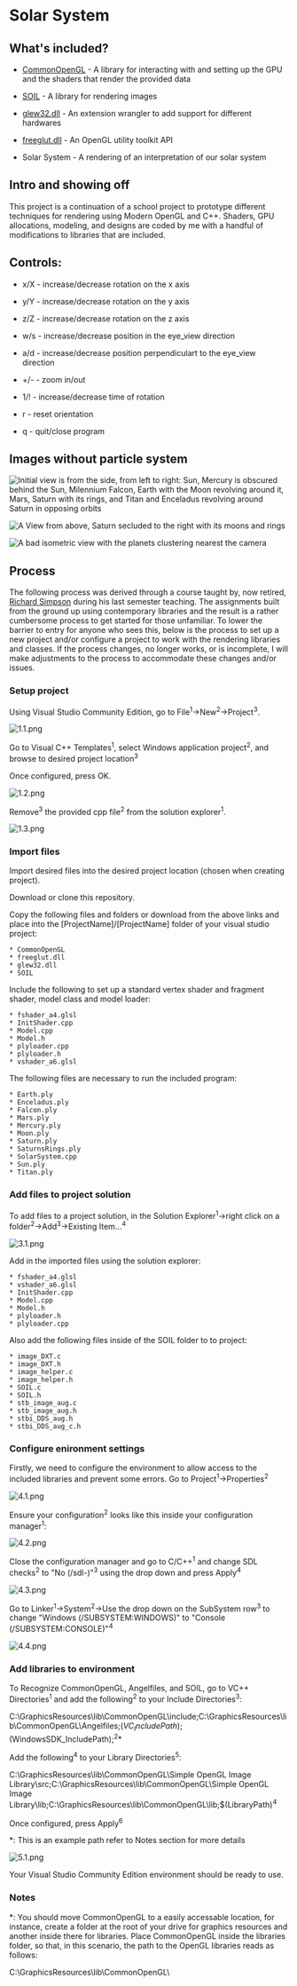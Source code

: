 # Solar System

## What's included?
	
  * [CommonOpenGL](https://www.opengl.org/) - A library for interacting with and setting up the GPU and the shaders that render the provided data
  
  * [SOIL](http://lonesock.net/soil.html) - A library for rendering images
	
  * [glew32.dll](http://glew.sourceforge.net/) - An extension wrangler to add support for different hardwares
	
  * [freeglut.dll](http://freeglut.sourceforge.net/) - An OpenGL utility toolkit API

  * Solar System - A rendering of an interpretation of our solar system
	
## Intro and showing off

This project is a continuation of a school project to prototype different techniques
  for rendering using Modern OpenGL and C++. Shaders, GPU allocations, modeling, and
  designs are coded by me with a handful of modifications to libraries that are included. 

## Controls:
	
* x/X - increase/decrease rotation on the x axis

* y/Y - increase/decrease rotation on the y axis
	
* z/Z - increase/decrease rotation on the z axis
	
* w/s - increase/decrease position in the eye_view direction
	
* a/d - increase/decrease position perpendiculart to the eye_view direction
	
* +/- - zoom in/out
	
* 1/! - increase/decrease time of rotation
	
* r - reset orientation

* q - quit/close program
	
## Images without particle system

![Initial view is from the side, from left to right: Sun, Mercury is obscured behind the Sun, Milennium Falcon, Earth with the Moon revolving around it, Mars, Saturn with its rings, and Titan and Enceladus revolving around Saturn in opposing orbits](https://postimg.cc/nXKNYPRf)

![A View from above, Saturn secluded to the right with its moons and rings](https://postimg.cc/jWZ9BJY8)

![A bad isometric view with the planets clustering nearest the camera](https://postimg.cc/GBcVMxV8)


## Process
	
The following process was derived through a course taught by, now retired, 
  [Richard Simpson](http://web.archive.org/web/20190722191417/http://cs.mwsu.edu/~simpson/wordpress/?page_id=1741)
  during his last semester teaching. The assignments built from the ground up
  using contemporary libraries and the result is a rather cumbersome process to
  get started for those unfamiliar. To lower the barrier to entry for anyone who
  sees this, below is the process to set up a new project and/or configure a 
  project to work with the rendering libraries and classes. If the process changes,
  no longer works, or is incomplete, I will make adjustments to the process to
  accommodate these changes and/or issues.

### Setup project
	
Using Visual Studio Community Edition, go to File<sup>1</sup>->New<sup>2</sup>->Project<sup>3</sup>.

![1.1.png](https://postimg.cc/YLqSMFvh)

Go to Visual C++ Templates<sup>1</sup>, select Windows application project<sup>2</sup>, and browse to desired project location<sup>3</sup>

Once configured, press OK.

![1.2.png](https://postimg.cc/MXdTt9LR)

Remove<sup>3</sup> the provided cpp file<sup>2</sup> from the solution explorer<sup>1</sup>.

![1.3.png](https://postimg.cc/KR1ZfxBS)

### Import files

Import desired files into the desired project location (chosen when creating project).

Download or clone this repository.

Copy the following files and folders or download from the above links and place
  into the [ProjectName]/[ProjectName] folder of your visual studio project:

    * CommonOpenGL
    * freeglut.dll
    * glew32.dll
    * SOIL
  
Include the following to set up a standard vertex shader and fragment shader, model class and model loader:

    * fshader_a4.glsl
    * InitShader.cpp
    * Model.cpp
    * Model.h
    * plyloader.cpp
    * plyloader.h
    * vshader_a6.glsl
	
The following files are necessary to run the included program:

    * Earth.ply
    * Enceladus.ply
    * Falcon.ply
    * Mars.ply
    * Mercury.ply
    * Moon.ply
    * Saturn.ply
    * SaturnsRings.ply
    * SolarSystem.cpp
    * Sun.ply
    * Titan.ply

### Add files to project solution

To add files to a project solution, in the Solution Explorer<sup>1</sup>->right click on a folder<sup>2</sup>->Add<sup>3</sup>->Existing Item...<sup>4</sup>

![3.1.png](https://postimg.cc/56ytrwcr)

Add in the imported files using the solution explorer:

    * fshader_a4.glsl
    * vshader_a6.glsl
    * InitShader.cpp
    * Model.cpp
    * Model.h
    * plyloader.h
    * plyloader.cpp
	
Also add the following files inside of the SOIL folder to to project:

    * image_DXT.c
    * image_DXT.h
    * image_helper.c
    * image_helper.h
    * SOIL.c
    * SOIL.h
    * stb_image_aug.c
    * stb_image_aug.h
    * stbi_DDS_aug.h
    * stbi_DDS_aug_c.h
		
### Configure enironment settings

Firstly, we need to configure the environment to allow access to the included libraries and prevent some errors. Go to Project<sup>1</sup>->Properties<sup>2</sup>
	
![4.1.png](https://postimg.cc/75TZHwZM)

Ensure your configuration<sup>2</sup> looks like this inside your configuration manager<sup>1</sup>:

![4.2.png](https://postimg.cc/SJPKbJkx)

Close the configuration manager and go to C/C++<sup>1</sup> and change SDL checks<sup>2</sup> to "No (/sdl-)"<sup>3</sup> using the drop down and press Apply<sup>4</sup>

![4.3.png](https://postimg.cc/B89Qtk8W)

Go to Linker<sup>1</sup>->System<sup>2</sup>->Use the drop down on the SubSystem row<sup>3</sup> to change "Windows (/SUBSYSTEM:WINDOWS)" to "Console (/SUBSYSTEM:CONSOLE)"<sup>4</sup>

![4.4.png](https://postimg.cc/hzKD1mbp)

### Add libraries to environment

To Recognize CommonOpenGL, Angelfiles, and SOIL, go to VC++ Directories<sup>1</sup> and add the following<sup>2</sup> to your Include Directories<sup>3</sup>:	

C:\GraphicsResources\lib\CommonOpenGL\include;C:\GraphicsResources\lib\CommonOpenGL\Angelfiles;$(VC_IncludePath);$(WindowsSDK_IncludePath);<sup>2</sup>*

Add the following<sup>4</sup> to your Library Directories<sup>5</sup>:

C:\GraphicsResources\lib\CommonOpenGL\Simple OpenGL Image Library\src;C:\GraphicsResources\lib\CommonOpenGL\Simple OpenGL Image Library\lib;C:\GraphicsResources\lib\CommonOpenGL\lib;$(LibraryPath)<sup>4</sup>

Once configured, press Apply<sup>6</sup>

*: This is an example path refer to Notes section for more details

![5.1.png](https://postimg.cc/t13R6kPs)

  Your Visual Studio Community Edition environment should be ready to use.
	
### Notes

*: You should move CommonOpenGL to a easily accessable location, for instance, create
  a folder at the root of your drive for graphics resources and another inside 
  there for libraries. Place CommonOpenGL inside the libraries folder, so that,
  in this scenario, the path to the OpenGL libraries reads as follows:

C:\GraphicsResources\lib\CommonOpenGL\
